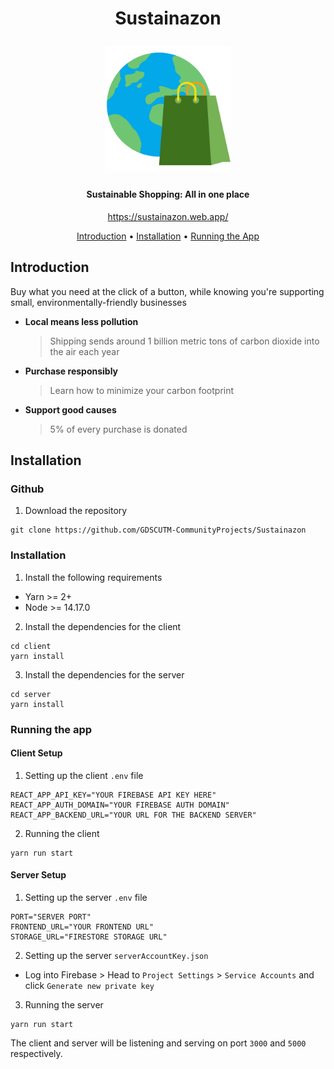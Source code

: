 <h1 align="center">
  <p align="center">Sustainazon</p>
  <p align="center" width="100%">
  <a href="https://sustainazon.web.app/">
    <img src="./client/public/favicon.ico" width="200px" align="center">
  </a>
  </p>
  <h4 align="center">Sustainable Shopping: All in one place</h4>
  <p align="center" width="100%">
    <a href="https://sustainazon.web.app/">https://sustainazon.web.app/</a>
  </p>
</h1>

<p align="center">
  <a href="#introduction">Introduction</a> •
  <a href="#installation">Installation</a> •
  <a href="#Running-the-app">Running the App</a>
</p>

## Introduction

Buy what you need at the click of a button, while knowing you're supporting small, environmentally-friendly businesses

- **Local means less pollution**

  > Shipping sends around 1 billion metric tons of carbon dioxide into the air each year

- **Purchase responsibly**

  > Learn how to minimize your carbon footprint

- **Support good causes**

  > 5% of every purchase is donated

## Installation

### Github

1. Download the repository

```
git clone https://github.com/GDSCUTM-CommunityProjects/Sustainazon
```

### Installation

1. Install the following requirements

- Yarn >= 2+
- Node >= 14.17.0

2. Install the dependencies for the client

```
cd client
yarn install
```

3. Install the dependencies for the server

```
cd server
yarn install
```

### Running the app

#### Client Setup

1. Setting up the client `.env` file

```
REACT_APP_API_KEY="YOUR FIREBASE API KEY HERE"
REACT_APP_AUTH_DOMAIN="YOUR FIREBASE AUTH DOMAIN"
REACT_APP_BACKEND_URL="YOUR URL FOR THE BACKEND SERVER"
```

2. Running the client

```
yarn run start
```

#### Server Setup

1. Setting up the server `.env` file

```
PORT="SERVER PORT"
FRONTEND_URL="YOUR FRONTEND URL"
STORAGE_URL="FIRESTORE STORAGE URL"
```

2. Setting up the server `serverAccountKey.json`

- Log into Firebase > Head to `Project Settings` > `Service Accounts` and click `Generate new private key`

3. Running the server

```
yarn run start
```

The client and server will be listening and serving on port `3000` and `5000` respectively.
